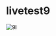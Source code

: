 # livetest9
![9l](https://github.com/probirroy/livetest9/assets/9416408/84313a3e-0618-4c98-afe1-cc4f91b97feb)
